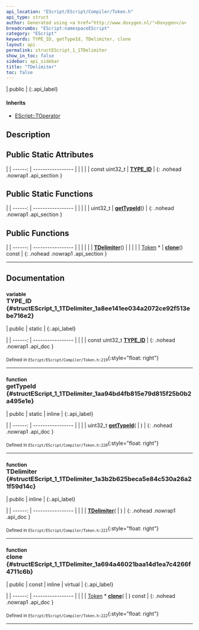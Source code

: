 ```yaml
---
api_location: "EScript/EScript/Compiler/Token.h"
api_type: struct
author: Generated using <a href="http://www.doxygen.nl/">Doxygen</a>
breadcrumbs: "EScript:namespaceEScript"
category: "EScript"
keywords: TYPE_ID, getTypeId, TDelimiter, clone
layout: api
permalink: structEScript_1_1TDelimiter
show_in_toc: false
sidebar: api_sidebar
title: "TDelimiter"
toc: false
---
```


| public |
{:.api_label}

#### Inherits

* [EScript::TOperator](structEScript_1_1TOperator)


## Description





## Public Static Attributes

|
| ------: | ----------------- |
|  | |
| const uint32_t | **[TYPE_ID](#structEScript_1_1TDelimiter_1a8ee141ee034a2072ce92f513ebe716e2)**  |
{: .nohead .nowrap1 .api_section }


## Public Static Functions

|
| ------: | ----------------- |
|  | |
| uint32_t | **[getTypeId](#structEScript_1_1TDelimiter_1aa94bd4fb815e79d815f25b0b2a495e1e)**() |
{: .nohead .nowrap1 .api_section }


## Public Functions

|
| ------: | ----------------- |
|  | |
|  | **[TDelimiter](#structEScript_1_1TDelimiter_1a3b2b625beca5e84c530a26a21f59d14c)**() |
|  | |
| [Token](classEScript_1_1Token) * | **[clone](#structEScript_1_1TDelimiter_1a694a46021baa14d1ea7c4266f4711c6b)**() const |
{: .nohead .nowrap1 .api_section }


-------------------------------------------------------------------

## Documentation

### <small>variable</small><br/> TYPE_ID {#structEScript_1_1TDelimiter_1a8ee141ee034a2072ce92f513ebe716e2}

| public | static |
{:.api_label}

|
| ------: | ----------------- |
|  |
| const uint32_t **[TYPE_ID](#structEScript_1_1TDelimiter_1a8ee141ee034a2072ce92f513ebe716e2)**  |
{: .nohead .nowrap1 .api_doc }





<sub>Defined in `EScript/EScript/Compiler/Token.h:219`</sub>{:style="float: right"}

-------------------------------------------------------------------

### <small>function</small><br/> getTypeId {#structEScript_1_1TDelimiter_1aa94bd4fb815e79d815f25b0b2a495e1e}

| public | static | inline |
{:.api_label}

|
| ------: | ----------------- |
|  |
| uint32_t **[getTypeId](#structEScript_1_1TDelimiter_1aa94bd4fb815e79d815f25b0b2a495e1e)**( |  ) |
{: .nohead .nowrap1 .api_doc }





<sub>Defined in `EScript/EScript/Compiler/Token.h:220`</sub>{:style="float: right"}

-------------------------------------------------------------------

### <small>function</small><br/> TDelimiter {#structEScript_1_1TDelimiter_1a3b2b625beca5e84c530a26a21f59d14c}

| public | inline |
{:.api_label}

|
| ------: | ----------------- |
|  |
|  **[TDelimiter](#structEScript_1_1TDelimiter_1a3b2b625beca5e84c530a26a21f59d14c)**( |  ) |
{: .nohead .nowrap1 .api_doc }





<sub>Defined in `EScript/EScript/Compiler/Token.h:221`</sub>{:style="float: right"}

-------------------------------------------------------------------

### <small>function</small><br/> clone {#structEScript_1_1TDelimiter_1a694a46021baa14d1ea7c4266f4711c6b}

| public | const | inline | virtual |
{:.api_label}

|
| ------: | ----------------- |
|  |
| [Token](classEScript_1_1Token) * **[clone](#structEScript_1_1TDelimiter_1a694a46021baa14d1ea7c4266f4711c6b)**( |  ) const |
{: .nohead .nowrap1 .api_doc }





<sub>Defined in `EScript/EScript/Compiler/Token.h:222`</sub>{:style="float: right"}

-------------------------------------------------------------------

